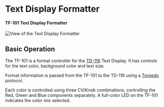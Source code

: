 # Text Display Formatter
#### TF-101 Text Display Formatter

![View of the Text Display Formatter](TF-101.png "Text Display Formatter")

## Basic Operation

The TF-101 is a format controller for the [TD-116](TD.md) Text Display. It has controls for the text color, background color and text size.

Format information is passed from the TF-101 to the TD-116 using a [Torpedo](https://github.com/david-c14/Torpedo) protocol.

Each color is controlled using three CV/Knob combinations, controlling the Red, Green and Blue components separately. A full-color LED on the TF-101 indicates the color mix selected.
